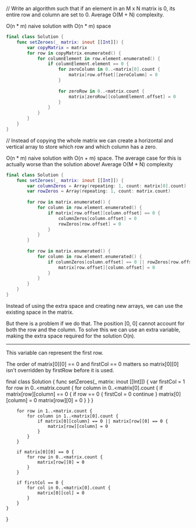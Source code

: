

// Write an algorithm such that if an element in an M x N matrix is 0, its entire row and column are set to 0. Average O(M + N) complexity.

O(n * m) naive solution with O(n * m) space

```swift
final class Solution {
    func setZeroes(_ matrix: inout [[Int]]) {
        var copyMatrix = matrix
        for row in copyMatrix.enumerated() {
            for columnElement in row.element.enumerated() {
                if columnElement.element == 0 {
                    for zeroColumn in 0..<matrix[0].count {
                        matrix[row.offset][zeroColumn] = 0
                    }
                    
                    for zeroRow in 0..<matrix.count {
                        matrix[zeroRow][columnElement.offset] = 0
                    }
                }
            }
        }
    }
}
```

// Instead of copying the whole matrix we can create a horizontal and vertical array to store which row and which column has a zero.

O(n * m) naive solution with O(n + m) space. The average case for this is actually worse than the solution above! Average O(M * N) complexity

```swift
final class Solution {
    func setZeroes(_ matrix: inout [[Int]]) {
        var columnZeros = Array(repeating: 1, count: matrix[0].count)
        var rowZeros = Array(repeating: 1, count: matrix.count)
        
        for row in matrix.enumerated() {
            for column in row.element.enumerated() {
                if matrix[row.offset][column.offset] == 0 {
                    columnZeros[column.offset] = 0
                    rowZeros[row.offset] = 0
                }
            }
        }
        
        for row in matrix.enumerated() {
            for column in row.element.enumerated() {
                if columnZeros[column.offset] == 0 || rowZeros[row.offset] == 0 {
                    matrix[row.offset][column.offset] = 0
                }
            }
        }
    }
}
```


Instead of using the extra space and creating new arrays, we can use the existing space in the matrix.

But there is a problem if we do that. The position [0, 0] cannot account for both the row and the column. To solve this we can use an extra variable, making the extra space required for the solution O(n).


---

This variable can represent the first row.

The order of matrix[0][0] == 0 and firstCol == 0 matters so matrix[0][0] isn't overridden by firstRow before it is used.

final class Solution {
    func setZeroes(_ matrix: inout [[Int]]) {
        var firstCol = 1
        for row in 0..<matrix.count {
            for column in 0..<matrix[0].count {
                if matrix[row][column] == 0 {
                    if row == 0 {
                        firstCol = 0
                        continue
                    }
                    matrix[0][column] = 0
                    matrix[row][0] = 0
                }
            }
        }
        
        for row in 1..<matrix.count {
            for column in 1..<matrix[0].count {
                if matrix[0][column] == 0 || matrix[row][0] == 0 {
                    matrix[row][column] = 0
                }
            }
        }
        
        if matrix[0][0] == 0 {
            for row in 0..<matrix.count {
                matrix[row][0] = 0
            }
        }
        
        if firstCol == 0 {
            for col in 0..<matrix[0].count {
                matrix[0][col] = 0
            }
        }
    }
}
